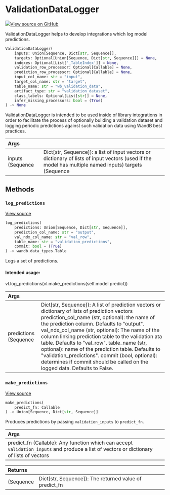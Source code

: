 # ValidationDataLogger



[![](https://www.tensorflow.org/images/GitHub-Mark-32px.png)View source on GitHub](https://www.github.com/wandb/client/tree/a71719bdde474b8048d942c5b1be20afadaef59a/wandb/sdk/integration_utils/data_logging.py#L18-L209)



ValidationDataLogger helps to develop integrations which log  model predictions.

```python
ValidationDataLogger(
    inputs: Union[Sequence, Dict[str, Sequence]],
    targets: Optional[Union[Sequence, Dict[str, Sequence]]] = None,
    indexes: Optional[List['_TableIndex']] = None,
    validation_row_processor: Optional[Callable] = None,
    prediction_row_processor: Optional[Callable] = None,
    input_col_name: str = "input",
    target_col_name: str = "target",
    table_name: str = "wb_validation_data",
    artifact_type: str = "validation_dataset",
    class_labels: Optional[List[str]] = None,
    infer_missing_processors: bool = (True)
) -> None
```




ValidationDataLogger is intended to be used inside of library integrations
in order to facilitate the process of optionally building a validation dataset
and logging periodic predictions against such validation data using WandB best
practices.

| Args |  |
| :--- | :--- |
|  inputs (Sequence | Dict[str, Sequence]): a list of input vectors or dictionary of lists of input vectors (used if the model has multiple named inputs) targets (Sequence | Dict[str, Sequence], optional): a list of target vectors or dictionary of lists of target vectors (used if the model has multiple named targets/putputs). Defaults to None. `targets` and `indexes` cannot both be None indexes (List[wandb.data_types._TableIndex], optional): An ordered list of wandb.data_types._TableIndex mapping the input items to their source table. This is most commonly retrieved by using indexes = my_data_table.get_index().Defaults to None. `targets` and `indexes` cannot both be None. validation_row_processor (Callable, optional): a function to apply to the validation data, commonly used to visualize the data. The function will receive an ndx (int) and a row (dict). If `inputs` is a list, then row["input"] will be the input data for the row. Else, it will be keyed based on the name of the input slot (corresponding to `inputs`). If `targets` is a list, then row["target"] will be the target data for the row. Else, it will be keyed based on `targets`. For example, if your input data is a single ndarray, but you wish to visualize the data as an Image, then you can provide `lambda ndx, row: {"img": wandb.Image(row["input"])}` as the processor. If None, we will try to guess the appropriate processor. Ignored if log_evaluation is False or val_keys are present. Defaults to None. prediction_row_processor (Callable, optional): same as validation_row_processor, but applied to the model's output. `row["output"]` will contain the results of the model output. Defaults to None. input_col_name (str, optional): the name to use for the input column. Defaults to "input". target_col_name (str, optional): the name to use for the target column. Defaults to "target". table_name (str, optional): the name to use for the validation table. Defaults to "wb_validation_data". artifact_type (str, optional): the artifact type to use for the validation data. Defaults to "validation_dataset". class_labels (List[str], optional): Optional list of lables to use in the inferfed processesors. If the model's `target` or `output` is inferred to be a class, we will attempt to map the class to these labels. Defaults to None. infer_missing_processors (bool, optional): Determines if processors are inferred if they are missing. Defaults to True. |



## Methods

<h3 id="log_predictions"><code>log_predictions</code></h3>

[View source](https://www.github.com/wandb/client/tree/a71719bdde474b8048d942c5b1be20afadaef59a/wandb/sdk/integration_utils/data_logging.py#L162-L209)

```python
log_predictions(
    predictions: Union[Sequence, Dict[str, Sequence]],
    prediction_col_name: str = "output",
    val_ndx_col_name: str = "val_row",
    table_name: str = "validation_predictions",
    commit: bool = (True)
) -> wandb.data_types.Table
```

Logs a set of predictions.


#### Intended usage:



vl.log_predictions(vl.make_predictions(self.model.predict))

| Args |  |
| :--- | :--- |
|  predictions (Sequence | Dict[str, Sequence]): A list of prediction vectors or dictionary of lists of prediction vectors prediction_col_name (str, optional): the name of the prediction column. Defaults to "output". val_ndx_col_name (str, optional): The name of the column linking prediction table to the validation ata table. Defaults to "val_row". table_name (str, optional): name of the prediction table. Defaults to "validation_predictions". commit (bool, optional): determines if commit should be called on the logged data. Defaults to False. |



<h3 id="make_predictions"><code>make_predictions</code></h3>

[View source](https://www.github.com/wandb/client/tree/a71719bdde474b8048d942c5b1be20afadaef59a/wandb/sdk/integration_utils/data_logging.py#L148-L160)

```python
make_predictions(
    predict_fn: Callable
) -> Union[Sequence, Dict[str, Sequence]]
```

Produces predictions by passing `validation_inputs` to `predict_fn`.


| Args |  |
| :--- | :--- |
|  predict_fn (Callable): Any function which can accept `validation_inputs` and produce a list of vectors or dictionary of lists of vectors |



| Returns |  |
| :--- | :--- |
|  (Sequence | Dict[str, Sequence]): The returned value of predict_fn |





